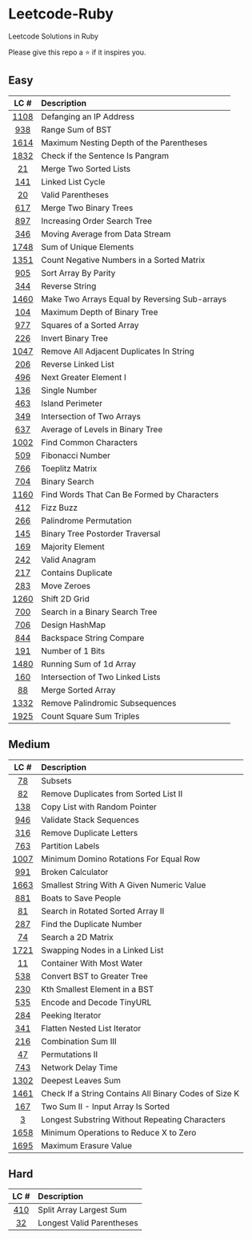 # Leetcode-Ruby
Leetcode Solutions in Ruby

Please give this repo a ⭐ if it inspires you.

## Easy
|LC #|Description|
|:-:|:-|
|[1108](https://leetcode.com/problems/defanging-an-ip-address/)| Defanging an IP Address|
|[938](https://leetcode.com/problems/range-sum-of-bst/)| Range Sum of BST|
|[1614](https://leetcode.com/problems/maximum-nesting-depth-of-the-parentheses/)| Maximum Nesting Depth of the Parentheses|
|[1832](https://leetcode.com/problems/check-if-the-sentence-is-pangram/)| Check if the Sentence Is Pangram|
|[21](https://leetcode.com/problems/merge-two-sorted-lists/)| Merge Two Sorted Lists|
|[141](https://leetcode.com/problems/linked-list-cycle/)| Linked List Cycle|
|[20](https://leetcode.com/problems/valid-parentheses/)| Valid Parentheses|
|[617](https://leetcode.com/problems/merge-two-binary-trees/)| Merge Two Binary Trees|
|[897](https://leetcode.com/problems/increasing-order-search-tree/)|  Increasing Order Search Tree|
|[346](https://leetcode.com/problems/moving-average-from-data-stream/)|  Moving Average from Data Stream|
|[1748](https://leetcode.com/problems/sum-of-unique-elements/)| Sum of Unique Elements|
|[1351](https://leetcode.com/problems/count-negative-numbers-in-a-sorted-matrix/)| Count Negative Numbers in a Sorted Matrix|
|[905](https://leetcode.com/problems/sort-array-by-parity/)| Sort Array By Parity|
|[344](https://leetcode.com/problems/reverse-string/)| Reverse String|
|[1460](https://leetcode.com/problems/make-two-arrays-equal-by-reversing-sub-arrays/)| Make Two Arrays Equal by Reversing Sub-arrays|
|[104](https://leetcode.com/problems/maximum-depth-of-binary-tree/)| Maximum Depth of Binary Tree|
|[977](https://leetcode.com/problems/squares-of-a-sorted-array/)| Squares of a Sorted Array|
|[226](https://leetcode.com/problems/invert-binary-tree/)| Invert Binary Tree|
|[1047](https://leetcode.com/problems/remove-all-adjacent-duplicates-in-string/)| Remove All Adjacent Duplicates In String|
|[206](https://leetcode.com/problems/reverse-linked-list/)| Reverse Linked List|
|[496](https://leetcode.com/problems/next-greater-element-i/)| Next Greater Element I|
|[136](https://leetcode.com/problems/single-number/)| Single Number|
|[463](https://leetcode.com/problems/island-perimeter/)| Island Perimeter|
|[349](https://leetcode.com/problems/intersection-of-two-arrays/)| Intersection of Two Arrays|
|[637](https://leetcode.com/problems/average-of-levels-in-binary-tree/)| Average of Levels in Binary Tree|
|[1002](https://leetcode.com/problems/find-common-characters/)| Find Common Characters|
|[509](https://leetcode.com/problems/fibonacci-number/)| Fibonacci Number|
|[766](https://leetcode.com/problems/toeplitz-matrix/)| Toeplitz Matrix|
|[704](https://leetcode.com/problems/binary-search/)| Binary Search|
|[1160](https://leetcode.com/problems/find-words-that-can-be-formed-by-characters/)| Find Words That Can Be Formed by Characters|
|[412](https://leetcode.com/problems/fizz-buzz/)| Fizz Buzz|
|[266](https://leetcode.com/problems/palindrome-permutation/)| Palindrome Permutation|
|[145](https://leetcode.com/problems/binary-tree-postorder-traversal/)| Binary Tree Postorder Traversal|
|[169](https://leetcode.com/problems/majority-element/)| Majority Element|
|[242](https://leetcode.com/problems/valid-anagram/)| Valid Anagram|
|[217](https://leetcode.com/problems/contains-duplicate/)| Contains Duplicate|
|[283](https://leetcode.com/problems/move-zeroes/)| Move Zeroes|
|[1260](https://leetcode.com/problems/shift-2d-grid/)| Shift 2D Grid|
|[700](https://leetcode.com/problems/search-in-a-binary-search-tree/)| Search in a Binary Search Tree|
|[706](https://leetcode.com/problems/design-hashmap/)| Design HashMap|
|[844](https://leetcode.com/problems/backspace-string-compare/)| Backspace String Compare|
|[191](https://leetcode.com/problems/number-of-1-bits/)| Number of 1 Bits|
|[1480](https://leetcode.com/problems/running-sum-of-1d-array/)| Running Sum of 1d Array|
|[160](https://leetcode.com/problems/intersection-of-two-linked-lists/)| Intersection of Two Linked Lists|
|[88](https://leetcode.com/problems/merge-sorted-array/)| Merge Sorted Array|
|[1332](https://leetcode.com/problems/remove-palindromic-subsequences/)| Remove Palindromic Subsequences|
|[1925](https://leetcode.com/problems/count-square-sum-triples/)| Count Square Sum Triples|

## Medium
|LC #|Description|
|:-:|:-|
|[78](https://leetcode.com/problems/subsets/)| Subsets|
|[82](https://leetcode.com/problems/remove-duplicates-from-sorted-list-ii/)| Remove Duplicates from Sorted List II|
|[138](https://leetcode.com/problems/copy-list-with-random-pointer/)| Copy List with Random Pointer|
|[946](https://leetcode.com/problems/validate-stack-sequences/)| Validate Stack Sequences|
|[316](https://leetcode.com/problems/remove-duplicate-letters/)| Remove Duplicate Letters|
|[763](https://leetcode.com/problems/partition-labels/)| Partition Labels|
|[1007](https://leetcode.com/problems/minimum-domino-rotations-for-equal-row/)| Minimum Domino Rotations For Equal Row|
|[991](https://leetcode.com/problems/broken-calculator/)| Broken Calculator|
|[1663](https://leetcode.com/problems/smallest-string-with-a-given-numeric-value/)| Smallest String With A Given Numeric Value|
|[881](https://leetcode.com/problems/boats-to-save-people/)| Boats to Save People|
|[81](https://leetcode.com/problems/search-in-rotated-sorted-array-ii/)| Search in Rotated Sorted Array II|
|[287](https://leetcode.com/problems/find-the-duplicate-number/)| Find the Duplicate Number|
|[74](https://leetcode.com/problems/search-a-2d-matrix/)| Search a 2D Matrix|
|[1721](https://leetcode.com/problems/swapping-nodes-in-a-linked-list/)| Swapping Nodes in a Linked List|
|[11](https://leetcode.com/problems/container-with-most-water/)| Container With Most Water|
|[538](https://leetcode.com/problems/convert-bst-to-greater-tree/)| Convert BST to Greater Tree|
|[230](https://leetcode.com/problems/kth-smallest-element-in-a-bst/)| Kth Smallest Element in a BST|
|[535](https://leetcode.com/problems/encode-and-decode-tinyurl/)| Encode and Decode TinyURL|
|[284](https://leetcode.com/problems/peeking-iterator/)| Peeking Iterator|
|[341](https://leetcode.com/problems/flatten-nested-list-iterator/)| Flatten Nested List Iterator|
|[216](https://leetcode.com/problems/combination-sum-iii/)| Combination Sum III|
|[47](https://leetcode.com/problems/permutations-ii/)| Permutations II|
|[743](https://leetcode.com/problems/network-delay-time/)| Network Delay Time|
|[1302](https://leetcode.com/problems/deepest-leaves-sum/)| Deepest Leaves Sum|
|[1461](https://leetcode.com/problems/check-if-a-string-contains-all-binary-codes-of-size-k/)| Check If a String Contains All Binary Codes of Size K|
|[167](https://leetcode.com/problems/two-sum-ii-input-array-is-sorted/)| Two Sum II - Input Array Is Sorted|
|[3](https://leetcode.com/problems/longest-substring-without-repeating-characters/)| Longest Substring Without Repeating Characters|
|[1658](https://leetcode.com/problems/minimum-operations-to-reduce-x-to-zero/)| Minimum Operations to Reduce X to Zero|
|[1695](https://leetcode.com/problems/maximum-erasure-value/)| Maximum Erasure Value|

## Hard
|LC #|Description|
|:-:|:-|
|[410](https://leetcode.com/problems/split-array-largest-sum/)| Split Array Largest Sum|
|[32](https://leetcode.com/problems/longest-valid-parentheses/)| Longest Valid Parentheses|

